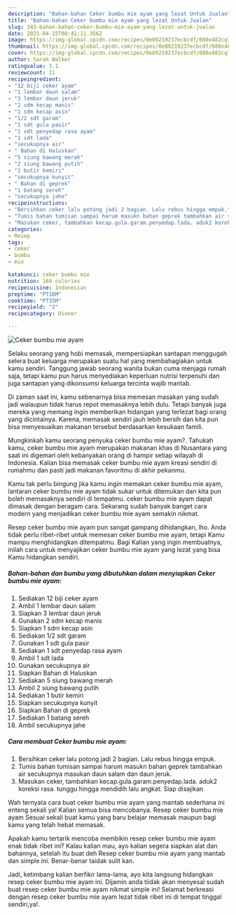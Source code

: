 ```yaml
---
description: "Bahan-bahan Ceker bumbu mie ayam yang lezat Untuk Jualan"
title: "Bahan-bahan Ceker bumbu mie ayam yang lezat Untuk Jualan"
slug: 343-bahan-bahan-ceker-bumbu-mie-ayam-yang-lezat-untuk-jualan
date: 2021-04-15T00:41:11.356Z
image: https://img-global.cpcdn.com/recipes/0e09219237ecbcdf/680x482cq70/ceker-bumbu-mie-ayam-foto-resep-utama.jpg
thumbnail: https://img-global.cpcdn.com/recipes/0e09219237ecbcdf/680x482cq70/ceker-bumbu-mie-ayam-foto-resep-utama.jpg
cover: https://img-global.cpcdn.com/recipes/0e09219237ecbcdf/680x482cq70/ceker-bumbu-mie-ayam-foto-resep-utama.jpg
author: Sarah Walker
ratingvalue: 3.1
reviewcount: 11
recipeingredient:
- "12 biji ceker ayam"
- "1 lembar daun salam"
- "3 lembar daun jeruk"
- "2 sdm kecap manis"
- "1 sdm kecap asin"
- "1/2 sdt garam"
- "1 sdt gula pasir"
- "1 sdt penyedap rasa ayam"
- "1 sdt lada"
- "secukupnya air"
- " Bahan di Haluskan"
- "5 siung bawang merah"
- "2 siung bawang putih"
- "1 butir kemiri"
- "secukupnya kunyit"
- " Bahan di geprek"
- "1 batang sereh"
- "secukupnya jahe"
recipeinstructions:
- "Bersihkan ceker lalu potong jadi 2 bagian. Lalu rebus hingga empuk."
- "Tumis bahan tumisan sampai harum masukn bahan geprek tambahkan air secukupnya masukan daun salam dan daun jeruk."
- "Masukan ceker, tambahkan kecap.gula.garam.penyedap.lada. aduk2 koreksi rasa. tunggu hingga mendidih lalu angkat. Siap disajikan"
categories:
- Resep
tags:
- ceker
- bumbu
- mie

katakunci: ceker bumbu mie 
nutrition: 169 calories
recipecuisine: Indonesian
preptime: "PT16M"
cooktime: "PT35M"
recipeyield: "2"
recipecategory: Dinner

---
```



![Ceker bumbu mie ayam](https://img-global.cpcdn.com/recipes/0e09219237ecbcdf/680x482cq70/ceker-bumbu-mie-ayam-foto-resep-utama.jpg)

Selaku seorang yang hobi memasak, mempersiapkan santapan menggugah selera buat keluarga merupakan suatu hal yang membahagiakan untuk kamu sendiri. Tanggung jawab seorang  wanita bukan cuma menjaga rumah saja, tetapi kamu pun harus menyediakan keperluan nutrisi terpenuhi dan juga santapan yang dikonsumsi keluarga tercinta wajib mantab.

Di zaman  saat ini, kamu sebenarnya bisa memesan masakan yang sudah jadi walaupun tidak harus repot memasaknya lebih dulu. Tetapi banyak juga mereka yang memang ingin memberikan hidangan yang terlezat bagi orang yang dicintainya. Karena, memasak sendiri jauh lebih bersih dan kita pun bisa menyesuaikan makanan tersebut berdasarkan kesukaan famili. 



Mungkinkah kamu seorang penyuka ceker bumbu mie ayam?. Tahukah kamu, ceker bumbu mie ayam merupakan makanan khas di Nusantara yang saat ini digemari oleh kebanyakan orang di hampir setiap wilayah di Indonesia. Kalian bisa memasak ceker bumbu mie ayam kreasi sendiri di rumahmu dan pasti jadi makanan favoritmu di akhir pekanmu.

Kamu tak perlu bingung jika kamu ingin memakan ceker bumbu mie ayam, lantaran ceker bumbu mie ayam tidak sukar untuk ditemukan dan kita pun boleh memasaknya sendiri di tempatmu. ceker bumbu mie ayam dapat dimasak dengan beragam cara. Sekarang sudah banyak banget cara modern yang menjadikan ceker bumbu mie ayam semakin nikmat.

Resep ceker bumbu mie ayam pun sangat gampang dihidangkan, lho. Anda tidak perlu ribet-ribet untuk memesan ceker bumbu mie ayam, tetapi Kamu mampu menghidangkan ditempatmu. Bagi Kalian yang ingin membuatnya, inilah cara untuk menyajikan ceker bumbu mie ayam yang lezat yang bisa Kamu hidangkan sendiri.

<!--inarticleads1-->

##### Bahan-bahan dan bumbu yang dibutuhkan dalam menyiapkan Ceker bumbu mie ayam:

1. Sediakan 12 biji ceker ayam
1. Ambil 1 lembar daun salam
1. Siapkan 3 lembar daun jeruk
1. Gunakan 2 sdm kecap manis
1. Siapkan 1 sdm kecap asin
1. Sediakan 1/2 sdt garam
1. Gunakan 1 sdt gula pasir
1. Sediakan 1 sdt penyedap rasa ayam
1. Ambil 1 sdt lada
1. Gunakan secukupnya air
1. Siapkan  Bahan di Haluskan
1. Sediakan 5 siung bawang merah
1. Ambil 2 siung bawang putih
1. Sediakan 1 butir kemiri
1. Siapkan secukupnya kunyit
1. Siapkan  Bahan di geprek
1. Sediakan 1 batang sereh
1. Ambil secukupnya jahe




<!--inarticleads2-->

##### Cara membuat Ceker bumbu mie ayam:

1. Bersihkan ceker lalu potong jadi 2 bagian. Lalu rebus hingga empuk.
1. Tumis bahan tumisan sampai harum masukn bahan geprek tambahkan air secukupnya masukan daun salam dan daun jeruk.
1. Masukan ceker, tambahkan kecap.gula.garam.penyedap.lada. aduk2 koreksi rasa. tunggu hingga mendidih lalu angkat. Siap disajikan




Wah ternyata cara buat ceker bumbu mie ayam yang mantab sederhana ini enteng sekali ya! Kalian semua bisa mencobanya. Resep ceker bumbu mie ayam Sesuai sekali buat kamu yang baru belajar memasak maupun bagi kamu yang telah hebat memasak.

Apakah kamu tertarik mencoba membikin resep ceker bumbu mie ayam enak tidak ribet ini? Kalau kalian mau, ayo kalian segera siapkan alat dan bahannya, setelah itu buat deh Resep ceker bumbu mie ayam yang mantab dan simple ini. Benar-benar taidak sulit kan. 

Jadi, ketimbang kalian berfikir lama-lama, ayo kita langsung hidangkan resep ceker bumbu mie ayam ini. Dijamin anda tiidak akan menyesal sudah buat resep ceker bumbu mie ayam nikmat simple ini! Selamat berkreasi dengan resep ceker bumbu mie ayam lezat tidak ribet ini di tempat tinggal sendiri,ya!.

